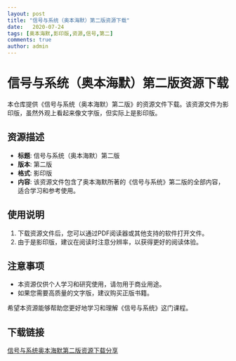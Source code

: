 ```yaml
---
layout: post
title: "信号与系统（奥本海默）第二版资源下载"
date:   2020-07-24
tags: [奥本海默,影印版,资源,信号,第二]
comments: true
author: admin
---
```

# 信号与系统（奥本海默）第二版资源下载

本仓库提供《信号与系统（奥本海默）第二版》的资源文件下载。该资源文件为影印版，虽然外观上看起来像文字版，但实际上是影印版。

## 资源描述

- **标题**: 信号与系统（奥本海默）第二版
- **版本**: 第二版
- **格式**: 影印版
- **内容**: 该资源文件包含了奥本海默所著的《信号与系统》第二版的全部内容，适合学习和参考使用。

## 使用说明

1. 下载资源文件后，您可以通过PDF阅读器或其他支持的软件打开文件。
2. 由于是影印版，建议在阅读时注意分辨率，以获得更好的阅读体验。

## 注意事项

- 本资源仅供个人学习和研究使用，请勿用于商业用途。
- 如果您需要高质量的文字版，建议购买正版书籍。

希望本资源能够帮助您更好地学习和理解《信号与系统》这门课程。

## 下载链接

[信号与系统奥本海默第二版资源下载分享](https://pan.quark.cn/s/b6b8d2340f26)